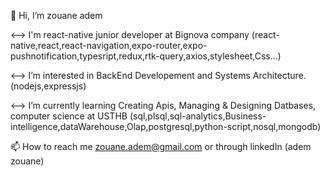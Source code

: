 👋 Hi, I’m zouane adem 

<--> I'm react-native junior developer at Bignova company (react-native,react,react-navigation,expo-router,expo-pushnotification,typesript,redux,rtk-query,axios,stylesheet,Css...)

<--> I’m interested in BackEnd Developement and Systems Architecture. (nodejs,expressjs)

<--> I’m currently learning Creating Apis, Managing & Designing Datbases, computer science at USTHB (sql,plsql,sql-analytics,Business-intelligence,dataWarehouse,Olap,postgresql,python-script,nosql,mongodb)

📫 How to reach me zouane.adem@gmail.com or through linkedIn (adem zouane)
